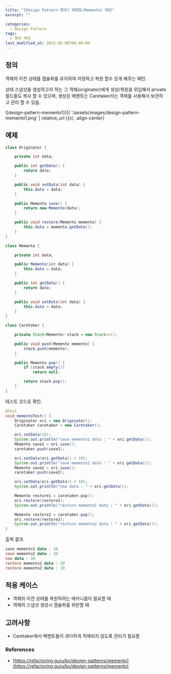 ```yaml
---
title: "[Design Pattern-행위] 메멘토(Memento) 패턴"
excerpt: ""

categories:
  - Design Pattern
tags:
  - 행위 패턴
last_modified_at: 2023-05-06T00:00:00
---
```



## 정의

객체의 이전 상태를 캡슐화를 유지하여 저장하고 복원 할수 있게 해주는 패턴.

상태 스냅샷을 생성하고자 하는 그 객체(originator)에게 생성/복원을 위임해서 private 필드들도 복사 할 수 있으며, 생성된 메멘토는 Caretaker라는 객체를 사용해서 보관하고 관리 할 수 있음.

![design-pattern-memento1]({{ '/assets/images/design-pattern-memento1.png' | relative_url }}){: .align-center}

## 예제

```java
class Originator {

    private int data;

    public int getData() {
        return data;
    }

    public void setData(int data) {
        this.data = data;
    }

    public Memento save() {
        return new Memento(data);
    }

    public void restore(Memento memento) {
        this.data = memento.getData();
    }
}

class Memento {

    private int data;

    public Memento(int data) {
        this.data = data;
    }

    public int getData() {
        return data;
    }

    public void setData(int data) {
        this.data = data;
    }
}

class Caretaker {

    private Stack<Memento> stack = new Stack<>();

    public void push(Memento memento) {
        stack.push(memento);
    }

    public Memento pop() {
        if (stack.empty())
            return null;

        return stack.pop();
    }
}
```

테스트 코드로 확인.

```java
@Test
void mementoTest() {
    Originator ori = new Originator();
    Caretaker caretaker = new Caretaker();

    ori.setData(10);
    System.out.println("save memento1 data : " + ori.getData());
    Memento save1 = ori.save();
    caretaker.push(save1);

    ori.setData(ori.getData() + 10);
    System.out.println("save memento2 data : " + ori.getData());
    Memento save2 = ori.save();
    caretaker.push(save2);

    ori.setData(ori.getData() + 10);
    System.out.println("now data : " + ori.getData());

    Memento restore1 = caretaker.pop();
    ori.restore(restore1);
    System.out.println("restore memento1 data : " + ori.getData());

    Memento restore2 = caretaker.pop();
    ori.restore(restore2);
    System.out.println("restore memento2 data : " + ori.getData());
}
```

출력 결과.

```powershell
save memento1 data : 10
save memento2 data : 20
now data : 30
restore memento1 data : 20
restore memento2 data : 10
```

## 적용 케이스

- 객체의 이전 상태를 복원하려는 매커니즘이 필요할 때
- 객체의 스냅샷 생성시 캡슐화를 위반할 때

## 고려사항

- Caretaker에서 메멘토들이 과다하게 적재되지 않도록 관리가 필요함

### References

- [https://refactoring.guru/ko/design-patterns/memento](https://refactoring.guru/ko/design-patterns/memento)